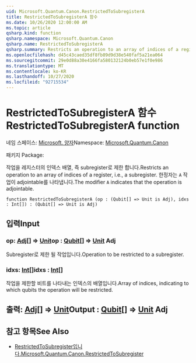 ```yaml
---
uid: Microsoft.Quantum.Canon.RestrictedToSubregisterA
title: RestrictedToSubregisterA 함수
ms.date: 10/26/2020 12:00:00 AM
ms.topic: article
qsharp.kind: function
qsharp.namespace: Microsoft.Quantum.Canon
qsharp.name: RestrictedToSubregisterA
qsharp.summary: Restricts an operation to an array of indices of a register, i.e., a subregister. The modifier `A` indicates that the operation is adjointable.
ms.openlocfilehash: d45c43caed35df8fb89d9d38e540faf5a21ea064
ms.sourcegitcommit: 29e0d88a30e4166fa580132124b0eb57e1f0e986
ms.translationtype: MT
ms.contentlocale: ko-KR
ms.lasthandoff: 10/27/2020
ms.locfileid: "92715534"
---
```

# <a name="restrictedtosubregistera-function"></a><span data-ttu-id="9a23a-102">RestrictedToSubregisterA 함수</span><span class="sxs-lookup"><span data-stu-id="9a23a-102">RestrictedToSubregisterA function</span></span>

<span data-ttu-id="9a23a-103">네임 스페이스: [Microsoft. 양자](xref:Microsoft.Quantum.Canon)</span><span class="sxs-lookup"><span data-stu-id="9a23a-103">Namespace: [Microsoft.Quantum.Canon](xref:Microsoft.Quantum.Canon)</span></span>

<span data-ttu-id="9a23a-104">패키지 [](https://nuget.org/packages/)</span><span class="sxs-lookup"><span data-stu-id="9a23a-104">Package: [](https://nuget.org/packages/)</span></span>


<span data-ttu-id="9a23a-105">작업을 레지스터의 인덱스 배열, 즉 subregister로 제한 합니다.</span><span class="sxs-lookup"><span data-stu-id="9a23a-105">Restricts an operation to an array of indices of a register, i.e., a subregister.</span></span>
<span data-ttu-id="9a23a-106">한정자는 `A` 작업이 adjointable를 나타냅니다.</span><span class="sxs-lookup"><span data-stu-id="9a23a-106">The modifier `A` indicates that the operation is adjointable.</span></span>

```qsharp
function RestrictedToSubregisterA (op : (Qubit[] => Unit is Adj), idxs : Int[]) : (Qubit[] => Unit is Adj)
```


## <a name="input"></a><span data-ttu-id="9a23a-107">입력</span><span class="sxs-lookup"><span data-stu-id="9a23a-107">Input</span></span>

### <a name="op--qubit--unit-adj"></a><span data-ttu-id="9a23a-108">op: [Adj](xref:microsoft.quantum.lang-ref.qubit)[] => [Unit](xref:microsoft.quantum.lang-ref.unit)</span><span class="sxs-lookup"><span data-stu-id="9a23a-108">op : [Qubit](xref:microsoft.quantum.lang-ref.qubit)[] => [Unit](xref:microsoft.quantum.lang-ref.unit) Adj</span></span>

<span data-ttu-id="9a23a-109">Subregister로 제한 될 작업입니다.</span><span class="sxs-lookup"><span data-stu-id="9a23a-109">Operation to be restricted to a subregister.</span></span>


### <a name="idxs--int"></a><span data-ttu-id="9a23a-110">idxs: [Int](xref:microsoft.quantum.lang-ref.int)[]</span><span class="sxs-lookup"><span data-stu-id="9a23a-110">idxs : [Int](xref:microsoft.quantum.lang-ref.int)[]</span></span>

<span data-ttu-id="9a23a-111">작업을 제한할 비트를 나타내는 인덱스의 배열입니다.</span><span class="sxs-lookup"><span data-stu-id="9a23a-111">Array of indices, indicating to which qubits the operation will be restricted.</span></span>



## <a name="output--qubit--unit-adj"></a><span data-ttu-id="9a23a-112">출력: [Adj](xref:microsoft.quantum.lang-ref.qubit)[] => [Unit](xref:microsoft.quantum.lang-ref.unit)</span><span class="sxs-lookup"><span data-stu-id="9a23a-112">Output : [Qubit](xref:microsoft.quantum.lang-ref.qubit)[] => [Unit](xref:microsoft.quantum.lang-ref.unit) Adj</span></span>



## <a name="see-also"></a><span data-ttu-id="9a23a-113">참고 항목</span><span class="sxs-lookup"><span data-stu-id="9a23a-113">See Also</span></span>

- [<span data-ttu-id="9a23a-114">RestrictedToSubregister입니다.</span><span class="sxs-lookup"><span data-stu-id="9a23a-114">Microsoft.Quantum.Canon.RestrictedToSubregister</span></span>](xref:Microsoft.Quantum.Canon.RestrictedToSubregister)
